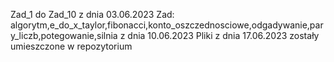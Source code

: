 Zad_1 do Zad_10 z dnia 03.06.2023
Zad: algorytm,e_do_x_taylor,fibonacci,konto_oszczednosciowe,odgadywanie,pary_liczb,potegowanie,silnia z dnia 10.06.2023
Pliki z dnia 17.06.2023 zostały umieszczone w repozytorium
